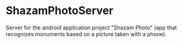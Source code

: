 # ShazamPhotoServer
Server for the android application project "Shazam Photo" (app that recognizes monuments based on a picture taken with a phone).
